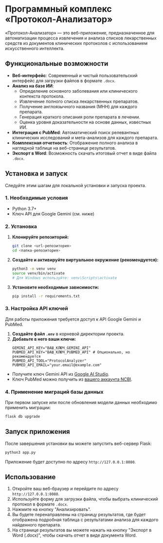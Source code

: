 # Программный комплекс «Протокол-Анализатор»

«Протокол-Анализатор» — это веб-приложение, предназначенное для автоматизации процесса извлечения и анализа списков лекарственных средств из документов клинических протоколов с использованием искусственного интеллекта.

## Функциональные возможности

-   **Веб-интерфейс**: Современный и чистый пользовательский интерфейс для загрузки файлов в формате `.docx`.
-   **Анализ на базе ИИ**:
    -   Определение основного заболевания или клинического контекста протокола.
    -   Извлечение полного списка лекарственных препаратов.
    -   Получение англоязычного названия (МНН) для каждого препарата.
    -   Генерация краткого описания роли препарата в лечении.
    -   Оценка уровня доказательности на основе данных, известных ИИ.
-   **Интеграция с PubMed**: Автоматический поиск релевантных клинических исследований и мета-анализов для каждого препарата.
-   **Комплексная отчетность**: Отображение полного анализа в наглядной таблице на веб-странице результатов.
-   **Экспорт в Word**: Возможность скачать итоговый отчет в виде файла `.docx`.

## Установка и запуск

Следуйте этим шагам для локальной установки и запуска проекта.

### 1. Необходимые условия

-   Python 3.7+
-   Ключ API для Google Gemini (см. ниже)

### 2. Установка

1.  **Клонируйте репозиторий:**
    ```bash
    git clone <url-репозитория>
    cd <папка-репозитория>
    ```

2.  **Создайте и активируйте виртуальное окружение (рекомендуется):**
    ```bash
    python3 -m venv venv
    source venv/bin/activate
    # Для Windows используйте: venv\Scripts\activate
    ```

3.  **Установите необходимые зависимости:**
    ```bash
    pip install -r requirements.txt
    ```

### 3. Настройка API ключей

Для работы приложения требуется доступ к API Google Gemini и PubMed.

1.  **Создайте файл `.env`** в корневой директории проекта.
2.  **Добавьте в него ваши ключи:**
    ```
    GEMINI_API_KEY="ВАШ_КЛЮЧ_GEMINI_API"
    PUBMED_API_KEY="ВАШ_КЛЮЧ_PUBMED_API" # Опционально, но рекомендуется
    PUBMED_API_TOOL="ProtocolAnalyzer"
    PUBMED_API_EMAIL="your.email@example.com"
    ```
   - Получите ключ Gemini API из [Google AI Studio](https://aistudio.google.com/app/apikey).
   - Ключ PubMed можно получить из [вашего аккаунта NCBI](https://www.ncbi.nlm.nih.gov/account/).

### 4. Применение миграций базы данных
При первом запуске или после обновления модели данных необходимо применить миграции:
```bash
flask db upgrade
```

## Запуск приложения

После завершения установки вы можете запустить веб-сервер Flask:

```bash
python3 app.py
```

Приложение будет доступно по адресу `http://127.0.0.1:8080`.

## Использование

1.  Откройте ваш веб-браузер и перейдите по адресу `http://127.0.0.1:8080`.
2.  Используйте форму для загрузки файла, чтобы выбрать клинический протокол в формате `.docx`.
3.  Нажмите на кнопку "Анализировать".
4.  Вы будете перенаправлены на страницу результатов, где будет отображена подробная таблица с результатами анализа для каждого найденного препарата.
5.  На странице результатов вы можете нажать на кнопку "Экспорт в Word (.docx)", чтобы скачать отчет в виде документа Word.

